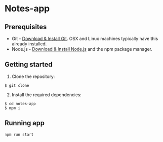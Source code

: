 # Notes-app

## Prerequisites

- Git - [Download & Install Git](https://git-scm.com/downloads). OSX and Linux machines typically have this already installed.
- Node.js - [Download & Install Node.js](https://nodejs.org/en/download/) and the npm package manager.

## Getting started

1. Clone the repository:

```
$ git clone
```

2. Install the required dependencies:

```
$ cd notes-app
$ npm i
```

## Running app

```
npm run start
```
